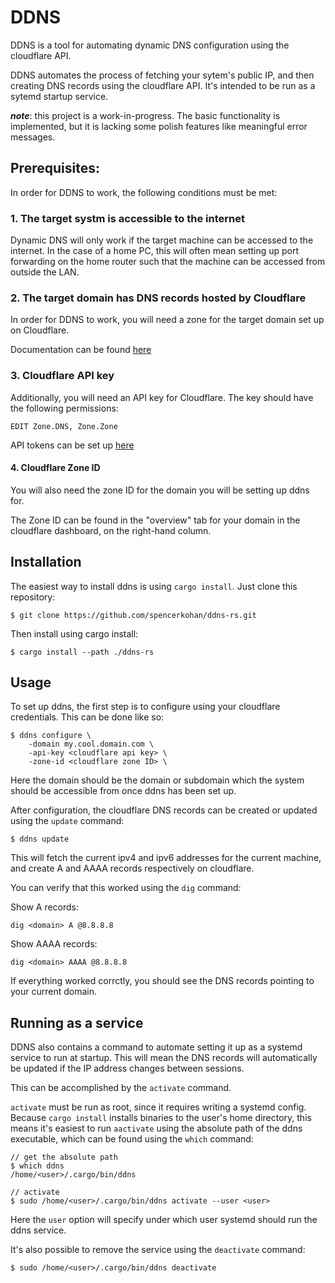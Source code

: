 # DDNS

DDNS is a tool for automating dynamic DNS configuration using the cloudflare API.

DDNS automates the process of fetching your sytem's public IP, and then creating DNS records using the cloudflare API.  It's intended to be run as a sytemd startup service.

***note***: this project is a work-in-progress.  The basic functionality is implemented, but it is lacking some polish features like meaningful error messages.

## Prerequisites:

In order for DDNS to work, the following conditions must be met:

### 1. The target systm is accessible to the internet

Dynamic DNS will only work if the target machine can be accessed to the internet.  In the case of a home PC, this will often mean setting up port forwarding on the home router such that the machine can be accessed from outside the LAN.

### 2. The target domain has DNS records hosted by Cloudflare

In order for DDNS to work, you will need a zone for the target domain set up on Cloudflare.

Documentation can be found [here](https://support.cloudflare.com/hc/en-us/articles/201720164-Creating-a-Cloudflare-account-and-adding-a-website)

### 3. Cloudflare API key

Additionally, you will need an API key for Cloudflare.  The key should have the following permissions:

```
EDIT Zone.DNS, Zone.Zone
```

API tokens can be set up [here](https://dash.cloudflare.com/profile/api-tokens)

#### 4. Cloudflare Zone ID

You will also need the zone ID for the domain you will be setting up ddns for.

The Zone ID can be found in the "overview" tab for your domain in the cloudflare dashboard, on the right-hand column.

## Installation

The easiest way to install ddns is using `cargo install`.  Just clone this repository:

```
$ git clone https://github.com/spencerkohan/ddns-rs.git
```

Then install using cargo install:

```
$ cargo install --path ./ddns-rs
```

## Usage

To set up ddns, the first step is to configure using your cloudflare credentials.  This can be done like so:

```
$ ddns configure \
    -domain my.cool.domain.com \
    -api-key <cloudflare api key> \
    -zone-id <cloudflare zone ID> \
```

Here the domain should be the domain or subdomain which the system should be accessible from once ddns has been set up.

After configuration, the cloudflare DNS records can be created or updated using the `update` command:

```
$ ddns update
```

This will fetch the current ipv4 and ipv6 addresses for the current machine, and create A and AAAA records respectively on cloudflare.

You can verify that this worked using the `dig` command:

Show A records:
```
dig <domain> A @8.8.8.8
```

Show AAAA records:
```
dig <domain> AAAA @8.8.8.8
```

If everything worked corrctly, you should see the DNS records pointing to your current domain.

## Running as a service

DDNS also contains a command to automate setting it up as a systemd service to run at startup.  This will mean the DNS records will automatically be updated if the IP address changes between sessions.

This can be accomplished by the `activate` command.

`activate` must be run as root, since it requires writing a systemd config.  Because `cargo install` installs binaries to the user's home directory, this means it's easiest to run `aactivate` using the absolute path of the ddns executable, which can be found using the `which` command:

```
// get the absolute path
$ which ddns
/home/<user>/.cargo/bin/ddns

// activate
$ sudo /home/<user>/.cargo/bin/ddns activate --user <user>
```

Here the `user` option will specify under which user systemd should run the ddns service.

It's also possible to remove the service using the `deactivate` command:

```
$ sudo /home/<user>/.cargo/bin/ddns deactivate 
```
